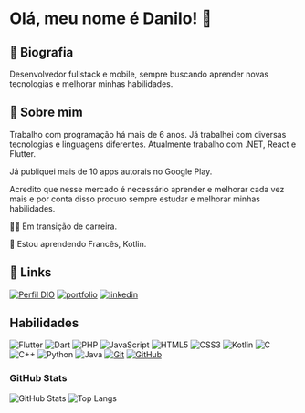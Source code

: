 # Olá, meu nome é Danilo! 👋


## 🚀 Biografia

Desenvolvedor fullstack e mobile, sempre buscando aprender novas tecnologias e melhorar minhas habilidades.

## 🚀 Sobre mim

Trabalho com programação há mais de 6 anos. Já trabalhei com diversas tecnologias e linguagens diferentes. Atualmente trabalho com .NET, React e Flutter.

Já publiquei mais de 10 apps autorais no Google Play.

Acredito que nesse mercado é necessário aprender e melhorar cada vez mais e por conta disso procuro sempre estudar e melhorar minhas habilidades.

👩‍💻 Em transição de carreira.

🧠 Estou aprendendo Francês, Kotlin.

## 🔗 Links

[![Perfil DIO](https://img.shields.io/badge/-Meu%20Perfil%20na%20DIO-30A3DC?style=for-the-badge)](https://web.dio.me/users/danilolimadev/)
[![portfolio](https://img.shields.io/badge/my_portfolio-000?style=for-the-badge&logo=ko-fi&logoColor=white)](https://github.com/danilolimadev)
[![linkedin](https://img.shields.io/badge/linkedin-0A66C2?style=for-the-badge&logo=linkedin&logoColor=white)](https://www.linkedin.com/in/danilo-lima-55b228126/)

## Habilidades

![Flutter](https://img.shields.io/badge/Flutter-000?style=for-the-badge&logo=flutter)
![Dart](https://img.shields.io/badge/Dart-000?style=for-the-badge&logo=dart)
![PHP](https://img.shields.io/badge/PHP-000?style=for-the-badge&logo=php)
![JavaScript](https://img.shields.io/badge/JavaScript-000?style=for-the-badge&logo=JavaScript)
![HTML5](https://img.shields.io/badge/HTML5-000?style=for-the-badge&logo=html5)
![CSS3](https://img.shields.io/badge/CSS3-000?style=for-the-badge&logo=css3&logoColor=264CE4)
![Kotlin](https://img.shields.io/badge/Kotlin-000?style=for-the-badge&logo=Kotlin)
![C](https://img.shields.io/badge/C-000?style=for-the-badge&logo=C)
![C++](https://img.shields.io/badge/C++-000?style=for-the-badge&logo=Cplusplus)
![Python](https://img.shields.io/badge/Python-000?style=for-the-badge&logo=Python)
![Java](https://img.shields.io/badge/Java-000?style=for-the-badge&logo=java)
[![Git](https://img.shields.io/badge/Git-000?style=for-the-badge&logo=git&logoColor=E94D5F)](https://git-scm.com/doc)
[![GitHub](https://img.shields.io/badge/GitHub-000?style=for-the-badge&logo=github&logoColor=30A3DC)](https://docs.github.com/)

### GitHub Stats

![GitHub Stats](https://github-readme-stats.vercel.app/api?username=danilolimadev&theme=transparent&bg_color=000&border_color=30A3DC&show_icons=true&icon_color=30A3DC&title_color=E94D5F&text_color=FFF)
![Top Langs](https://github-readme-stats-git-masterrstaa-rickstaa.vercel.app/api/top-langs/?username=danilolimadev&layout=compact&bg_color=000&border_color=30A3DC&title_color=E94D5F&text_color=FFF)
